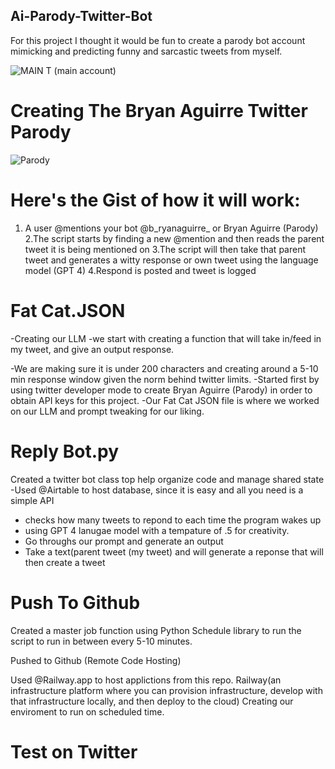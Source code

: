 ## Ai-Parody-Twitter-Bot
For this project I thought it would be fun to create a parody bot account mimicking and predicting funny and sarcastic tweets from myself.


![MAIN T](https://github.com/user-attachments/assets/a1867344-08ce-4e19-9b0a-200180df7fd4)  (main account)
# Creating The Bryan Aguirre Twitter Parody

![Parody](https://github.com/user-attachments/assets/49bf57bd-0c8c-4ec7-8454-fa9a32597577)



# Here's the Gist of how it will work:
 1. A user @mentions your bot @b_ryanaguirre_ or Bryan Aguirre (Parody)
 2.The script starts by finding a new @mention and then reads the parent tweet it is being mentioned on
 3.The script will then take that parent tweet and generates a witty response or own tweet using the language model (GPT 4)
 4.Respond is posted and tweet is logged


 # Fat Cat.JSON
 -Creating our LLM
 -we start with creating a function that will take in/feed in my tweet, and give an output response.

 -We are making sure it is under 200 characters and creating around a 5-10 min response window given the norm behind twitter limits.
 -Started first by using twitter developer mode to create Bryan Aguirre (Parody) in order to obtain API keys for this project.
 -Our Fat Cat JSON file is where we worked on our LLM and prompt tweaking for our liking. 

# Reply Bot.py
 Created a twitter bot class top help organize code and manage shared state
   -Used @Airtable to host database, since it is easy and all you need is a simple API 
   - checks how many tweets to repond to each time the program wakes up
   - using GPT 4 lanugae model with a tempature of .5 for creativity.
   - Go throughs our prompt and generate an output
   - Take a text(parent tweet (my tweet) and will generate a reponse that will then create a tweet


# Push To Github
Created a master job function using Python Schedule library to run the script to run in between every 5-10 minutes. 

Pushed to Github (Remote Code Hosting)

Used @Railway.app to host applictions from this repo.
Railway(an infrastructure platform where you can provision infrastructure, develop with that infrastructure locally, and then deploy to the cloud)
Creating our enviroment to run on scheduled time.


# Test on Twitter 




 
